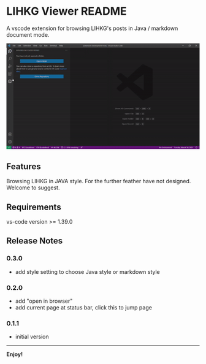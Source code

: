 # LIHKG Viewer README

A vscode extension for browsing LIHKG's posts in Java / markdown document mode.

![](images/vscode-6-563056b9e9de.gif)

<!-- ## How to install

1. download vs-lihkg-[version no].vsix from [here](https://drive.google.com/file/d/1eqLTECt5POd0xpY-z1WS6uJVY7d_-MZn/view?usp=sharing).
1. Open the Extensions tab and click "install from VSIX" and select above file
1. enjoy! -->

## Features

Browsing LIHKG in JAVA style. For the further feather have not designed. Welcome to suggest.

## Requirements

vs-code version >= 1.39.0

<!-- ### Extension Settings

#None

## Known Issues

None -->

## Release Notes

### 0.3.0
- add style setting to choose Java style or markdown style

### 0.2.0
- add "open in browser"
- add current page at status bar, click this to jump page

### 0.1.1
- initial version

-----------------------------------------------------------------------------------------------------------

**Enjoy!**
